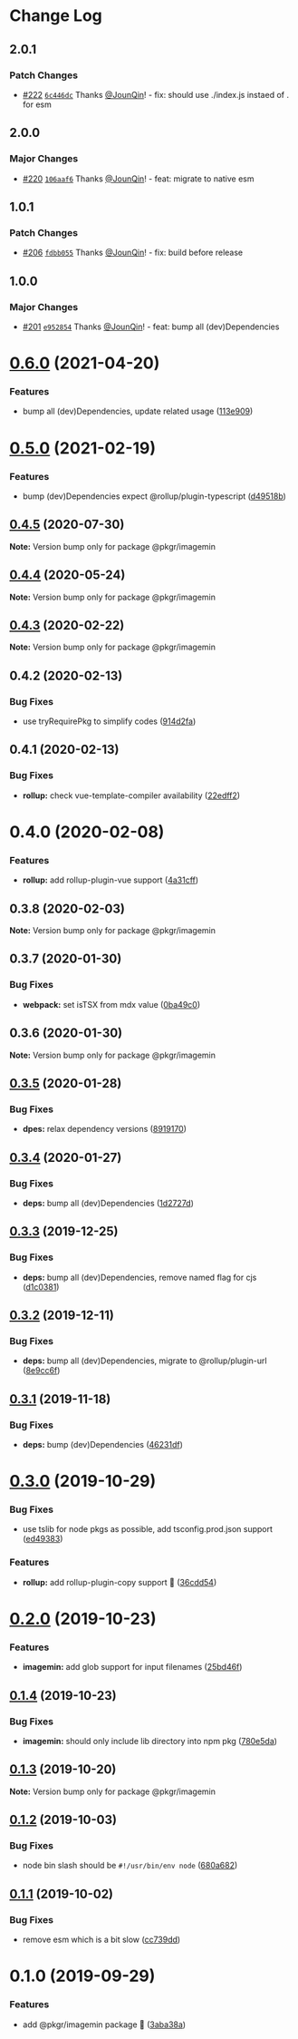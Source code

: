 # Change Log

## 2.0.1

### Patch Changes

- [#222](https://github.com/rx-ts/pkgr/pull/222) [`6c446dc`](https://github.com/rx-ts/pkgr/commit/6c446dc8b5080a610a8087b37d915337dada88dd) Thanks [@JounQin](https://github.com/JounQin)! - fix: should use ./index.js instaed of . for esm

## 2.0.0

### Major Changes

- [#220](https://github.com/rx-ts/pkgr/pull/220) [`106aaf6`](https://github.com/rx-ts/pkgr/commit/106aaf6d7096a90742992d9e0a069f2b08e78bf7) Thanks [@JounQin](https://github.com/JounQin)! - feat: migrate to native esm

## 1.0.1

### Patch Changes

- [#206](https://github.com/rx-ts/pkgr/pull/206) [`fdbb055`](https://github.com/rx-ts/pkgr/commit/fdbb055633227b51b0c907315854cafc007c6dc0) Thanks [@JounQin](https://github.com/JounQin)! - fix: build before release

## 1.0.0

### Major Changes

- [#201](https://github.com/rx-ts/pkgr/pull/201) [`e952854`](https://github.com/rx-ts/pkgr/commit/e95285419e60c01e79bade280f73b2389d98c6c5) Thanks [@JounQin](https://github.com/JounQin)! - feat: bump all (dev)Dependencies

# [0.6.0](https://github.com/rx-ts/pkgr/compare/@pkgr/imagemin@0.5.0...@pkgr/imagemin@0.6.0) (2021-04-20)

### Features

- bump all (dev)Dependencies, update related usage ([113e909](https://github.com/rx-ts/pkgr/commit/113e909be27515c529f053c8c49a94ffbc821d33))

# [0.5.0](https://github.com/rx-ts/pkgr/compare/@pkgr/imagemin@0.4.5...@pkgr/imagemin@0.5.0) (2021-02-19)

### Features

- bump (dev)Dependencies expect @rollup/plugin-typescript ([d49518b](https://github.com/rx-ts/pkgr/commit/d49518bfea6f7ee58f05a39a1162e95defe57f81))

## [0.4.5](https://github.com/rx-ts/pkgr/compare/@pkgr/imagemin@0.4.4...@pkgr/imagemin@0.4.5) (2020-07-30)

**Note:** Version bump only for package @pkgr/imagemin

## [0.4.4](https://github.com/rx-ts/pkgr/compare/@pkgr/imagemin@0.4.3...@pkgr/imagemin@0.4.4) (2020-05-24)

**Note:** Version bump only for package @pkgr/imagemin

## [0.4.3](https://github.com/rx-ts/pkgr/compare/@pkgr/imagemin@0.4.2...@pkgr/imagemin@0.4.3) (2020-02-22)

**Note:** Version bump only for package @pkgr/imagemin

## 0.4.2 (2020-02-13)

### Bug Fixes

- use tryRequirePkg to simplify codes ([914d2fa](https://github.com/rx-ts/pkgr/commit/914d2fa9d6de6dfd94d55d21d01aa4d2152a51fc))

## 0.4.1 (2020-02-13)

### Bug Fixes

- **rollup:** check vue-template-compiler availability ([22edff2](https://github.com/rx-ts/pkgr/commit/22edff2dfb97fe071ff8b9ad4fce4f0c99d09419))

# 0.4.0 (2020-02-08)

### Features

- **rollup:** add rollup-plugin-vue support ([4a31cff](https://github.com/rx-ts/pkgr/commit/4a31cff46d04c0d4182bcb249ea86ec77d2a0b57))

## 0.3.8 (2020-02-03)

**Note:** Version bump only for package @pkgr/imagemin

## 0.3.7 (2020-01-30)

### Bug Fixes

- **webpack:** set isTSX from mdx value ([0ba49c0](https://github.com/rx-ts/pkgr/commit/0ba49c0e2a553e02afb62e6b655b9d90eb514cba))

## 0.3.6 (2020-01-30)

**Note:** Version bump only for package @pkgr/imagemin

## [0.3.5](https://github.com/rx-ts/pkgr/compare/@pkgr/imagemin@0.3.4...@pkgr/imagemin@0.3.5) (2020-01-28)

### Bug Fixes

- **dpes:** relax dependency versions ([8919170](https://github.com/rx-ts/pkgr/commit/89191703260a3b6b0b01b72374ed27054a6dd6ba))

## [0.3.4](https://github.com/rx-ts/pkgr/compare/@pkgr/imagemin@0.3.3...@pkgr/imagemin@0.3.4) (2020-01-27)

### Bug Fixes

- **deps:** bump all (dev)Dependencies ([1d2727d](https://github.com/rx-ts/pkgr/commit/1d2727d9a14ff65e7a46c049feb9aec6824b78bf))

## [0.3.3](https://github.com/rx-ts/pkgr/compare/@pkgr/imagemin@0.3.2...@pkgr/imagemin@0.3.3) (2019-12-25)

### Bug Fixes

- **deps:** bump all (dev)Dependencies, remove named flag for cjs ([d1c0381](https://github.com/rx-ts/pkgr/commit/d1c03815fb0061065113be22c45e64443013d89c))

## [0.3.2](https://github.com/rx-ts/pkgr/compare/@pkgr/imagemin@0.3.1...@pkgr/imagemin@0.3.2) (2019-12-11)

### Bug Fixes

- **deps:** bump all (dev)Dependencies, migrate to @rollup/plugin-url ([8e9cc6f](https://github.com/rx-ts/pkgr/commit/8e9cc6fbab8facf71e445e4e4921f2c419a4792f))

## [0.3.1](https://github.com/rx-ts/pkgr/compare/@pkgr/imagemin@0.3.0...@pkgr/imagemin@0.3.1) (2019-11-18)

### Bug Fixes

- **deps:** bump (dev)Dependencies ([46231df](https://github.com/rx-ts/pkgr/commit/46231df4592b709b60a73e271b007cc2eaa6a50a))

# [0.3.0](https://github.com/rx-ts/pkgr/compare/@pkgr/imagemin@0.2.0...@pkgr/imagemin@0.3.0) (2019-10-29)

### Bug Fixes

- use tslib for node pkgs as possible, add tsconfig.prod.json support ([ed49383](https://github.com/rx-ts/pkgr/commit/ed49383b1869c7a24ac765a16b3fba2579773dc1))

### Features

- **rollup:** add rollup-plugin-copy support :tada: ([36cdd54](https://github.com/rx-ts/pkgr/commit/36cdd54de912403373834d860eafb2c1b7038239))

# [0.2.0](https://github.com/rx-ts/pkgr/compare/@pkgr/imagemin@0.1.4...@pkgr/imagemin@0.2.0) (2019-10-23)

### Features

- **imagemin:** add glob support for input filenames ([25bd46f](https://github.com/rx-ts/pkgr/commit/25bd46f75cf5063ed3418ae11ece5d007ce17f60))

## [0.1.4](https://github.com/rx-ts/pkgr/compare/@pkgr/imagemin@0.1.3...@pkgr/imagemin@0.1.4) (2019-10-23)

### Bug Fixes

- **imagemin:** should only include lib directory into npm pkg ([780e5da](https://github.com/rx-ts/pkgr/commit/780e5dae349b7b2d613effd5af047823fa59d030))

## [0.1.3](https://github.com/rx-ts/pkgr/compare/@pkgr/imagemin@0.1.2...@pkgr/imagemin@0.1.3) (2019-10-20)

**Note:** Version bump only for package @pkgr/imagemin

## [0.1.2](https://github.com/rx-ts/pkgr/compare/@pkgr/imagemin@0.1.1...@pkgr/imagemin@0.1.2) (2019-10-03)

### Bug Fixes

- node bin slash should be `#!/usr/bin/env node` ([680a682](https://github.com/rx-ts/pkgr/commit/680a682))

## [0.1.1](https://github.com/rx-ts/pkgr/compare/@pkgr/imagemin@0.1.0...@pkgr/imagemin@0.1.1) (2019-10-02)

### Bug Fixes

- remove esm which is a bit slow ([cc739dd](https://github.com/rx-ts/pkgr/commit/cc739dd))

# 0.1.0 (2019-09-29)

### Features

- add @pkgr/imagemin package :tada: ([3aba38a](https://github.com/rx-ts/pkgr/commit/3aba38a))
